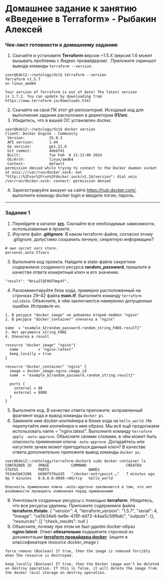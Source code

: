 # Домашнее задание к занятию «Введение в Terraform» - Рыбакин Алексей

### Чек-лист готовности к домашнему заданию
1. Скачайте и установите **Terraform** версии =1.5.Х (версия 1.6 может вызывать проблемы с Яндекс провайдером) . Приложите скриншот вывода команды ```terraform --version```.

```
user@kde12:~/netology/dz1$ terraform --version
Terraform v1.5.7
on linux_amd64

Your version of Terraform is out of date! The latest version
is 1.7.2. You can update by downloading from https://www.terraform.io/downloads.html
```

2. Скачайте на свой ПК этот git-репозиторий. Исходный код для выполнения задания расположен в директории **01/src**.
3. Убедитесь, что в вашей ОС установлен docker.

```
user@kde12:~/netology/dz1$ docker version
Client: Docker Engine - Community
 Version:           25.0.3
 API version:       1.44
 Go version:        go1.21.6
 Git commit:        4debf41
 Built:             Tue Feb  6 21:13:09 2024
 OS/Arch:           linux/amd64
 Context:           default
permission denied while trying to connect to the Docker daemon socket at unix:///var/run/docker.sock: Get "http://%2Fvar%2Frun%2Fdocker.sock/v1.24/version": dial unix /var/run/docker.sock: connect: permission denied
```

4. Зарегистрируйте аккаунт на сайте https://hub.docker.com/, выполните команду docker login и введите логин, пароль.
------

### Задание 1
1. Перейдите в каталог [**src**](https://github.com/netology-code/ter-homeworks/tree/main/01/src). Скачайте все необходимые зависимости, использованные в проекте. 
2. Изучите файл **.gitignore**. В каком terraform-файле, согласно этому .gitignore, допустимо сохранить личную, секретную информацию?

```
# own secret vars store.
personal.auto.tfvars
```

3. Выполните код проекта. Найдите  в state-файле секретное содержимое созданного ресурса **random_password**, пришлите в качестве ответа конкретный ключ и его значение.

```
"result": "NrLw2lQF0GF9mp4f",
```

4. Раскомментируйте блок кода, примерно расположенный на строчках 29–42 файла **main.tf**.
Выполните команду ```terraform validate```. Объясните, в чём заключаются намеренно допущенные ошибки. Исправьте их.

```
1. В ресурсе "docker_image" не добавлен второй лейбел "nginx"
2. В ресурсе "docker_container" опечатка в "nginx"

name  = "example_${random_password.random_string_FAKE.resulT}"
3. Нет аргумента string_FAKE
4. Опечатка в result

resource "docker_image" "nginx"{
  name         = "nginx:latest"
  keep_locally = true
}

resource "docker_container" "nginx" {
  image = docker_image.nginx.image_id
  name  = "example_${random_password.random_string.result}"

  ports {
    internal = 80
    external = 8080
  }
}
```

5. Выполните код. В качестве ответа приложите: исправленный фрагмент кода и вывод команды ```docker ps```.
6. Замените имя docker-контейнера в блоке кода на ```hello_world```. Не перепутайте имя контейнера и имя образа. Мы всё ещё продолжаем использовать name = "nginx:latest". Выполните команду ```terraform apply -auto-approve```.
Объясните своими словами, в чём может быть опасность применения ключа  ```-auto-approve```. Догадайтесь или нагуглите зачем может пригодиться данный ключ? В качестве ответа дополнительно приложите вывод команды ```docker ps```.

```
user@kde12:~/netology/terraform-docker$ sudo docker container ls
CONTAINER ID   IMAGE          COMMAND                  CREATED         STATUS         PORTS                  NAMES
f63de5b63206   b690f5f0a2d5   "/docker-entrypoint.…"   7 minutes ago   Up 7 minutes   0.0.0.0:9090->80/tcp   hello_world
```
```
Опасность применения ключа -auto-approve заключается в том, что нет возможности проверить изменения перед применением
```
8. Уничтожьте созданные ресурсы с помощью **terraform**. Убедитесь, что все ресурсы удалены. Приложите содержимое файла **terraform.tfstate**. 
{
  "version": 4,
  "terraform_version": "1.5.7",
  "serial": 4,
  "lineage": "ce5b34e6-be9e-476f-dd72-44aa5c59fbdc",
  "outputs": {},
  "resources": []
  "check_results": null
}
9. Объясните, почему при этом не был удалён docker-образ **nginx:latest**. Ответ **обязательно** подкрепите строчкой из документации [**terraform провайдера docker**](https://docs.comcloud.xyz/providers/kreuzwerker/docker/latest/docs).  (ищите в классификаторе resource docker_image )

```
force_remove (Boolean) If true, then the image is removed forcibly when the resource is destroyed.

keep_locally (Boolean) If true, then the Docker image won't be deleted on destroy operation. If this is false, it will delete the image from the docker local storage on destroy operation.
```
